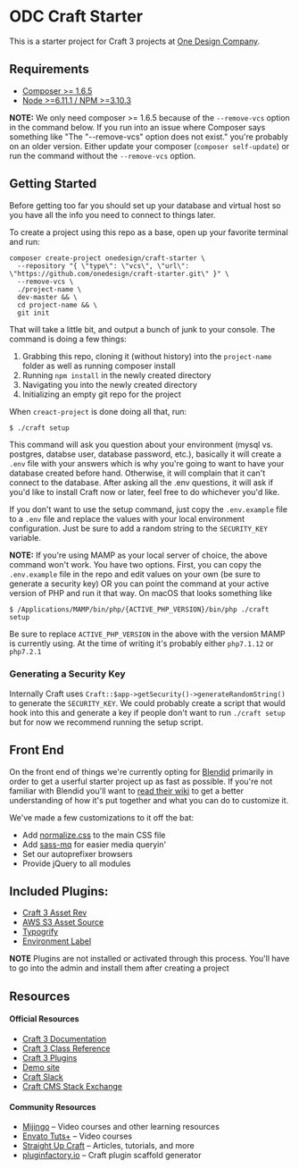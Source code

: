 # ODC Craft Starter

This is a starter project for Craft 3 projects at [One Design Company](https://onedesigncompany.com).

## Requirements
- [Composer >= 1.6.5](https://getcomposer.org)
- [Node >=6.11.1 / NPM >=3.10.3](https://nodejs.org/en/)

**NOTE:** We only need composer >= 1.6.5 because of the `--remove-vcs` option in the command below. If you run into an issue where Composer says something like "The "--remove-vcs" option does not exist." you're probably on an older version. Either update your composer (`composer self-update`) or run the command without the `--remove-vcs` option.

## Getting Started
Before getting too far you should set up your database and virtual host so you have all the info you need to connect to things later.

To create a project using this repo as a base, open up your favorite terminal and run:
```
composer create-project onedesign/craft-starter \
  --repository "{ \"type\": \"vcs\", \"url\": \"https://github.com/onedesign/craft-starter.git\" }" \
  --remove-vcs \
  ./project-name \
  dev-master && \
  cd project-name && \
  git init
```

That will take a little bit, and output a bunch of junk to your console. The command is doing a few things:
1. Grabbing this repo, cloning it (without history) into the `project-name` folder as well as running composer install
2. Running `npm install` in the newly created directory
3. Navigating you into the newly created directory
4. Initializing an empty git repo for the project

When `creact-project` is done doing all that, run:
```
$ ./craft setup
```

This command will ask you question about your environment (mysql vs. postgres, databse user, database password, etc.), basically it will create a `.env` file with your answers which is why you're going to want to have your database created before hand. Otherwise, it will complain that it can't connect to the database. After asking all the .env questions, it will ask if you'd like to install Craft now or later, feel free to do whichever you'd like.

If you don't want to use the setup command, just copy the `.env.example` file to a `.env` file and replace the values with your local environment configuration. Just be sure to add a random string to the `SECURITY_KEY` variable.

**NOTE:**
If you're using MAMP as your local server of choice, the above command won't work. You have two options. First, you can copy the `.env.example` file in the repo and edit values on your own (be sure to generate a security key) OR you can point the command at your active version of PHP and run it that way. On macOS that looks something like
```
$ /Applications/MAMP/bin/php/{ACTIVE_PHP_VERSION}/bin/php ./craft setup
```
Be sure to replace `ACTIVE_PHP_VERSION` in the above with the version MAMP is currently using. At the time of writing it's probably either `php7.1.12` or `php7.2.1`

### Generating a Security Key
Internally Craft uses `Craft::$app->getSecurity()->generateRandomString()` to generate the `SECURITY_KEY`. We could probably create a script that would hook into this and generate a key if people don't want to run `./craft setup` but for now we recommend running the setup script.

## Front End
On the front end of things we're currently opting for [Blendid](https://github.com/vigetlabs/blendid) primarily in order to get a userful starter project up as fast as possible. If you're not familiar with Blendid you'll want to [read their wiki](https://github.com/vigetlabs/blendid/wiki) to get a better understanding of how it's put together and what you can do to customize it.

We've made a few customizations to it off the bat:
- Add [normalize.css](https://necolas.github.io/normalize.css/) to the main CSS file
- Add [sass-mq](https://github.com/sass-mq/sass-mq) for easier media queryin'
- Set our autoprefixer browsers
- Provide jQuery to all modules

## Included Plugins:
- [Craft 3 Asset Rev](https://github.com/clubstudioltd/craft3-asset-rev)
- [AWS S3 Asset Source](https://github.com/craftcms/aws-s3)
- [Typogrify](https://github.com/nystudio107/craft-typogrify)
- [Environment Label](https://github.com/TopShelfCraft/Environment-Label)

**NOTE**
Plugins are not installed or activated through this process. You'll have to go into the admin and install them after creating a project

## Resources

#### Official Resources
- [Craft 3 Documentation](https://docs.craftcms.com/v3/)
- [Craft 3 Class Reference](https://docs.craftcms.com/api/v3/)
- [Craft 3 Plugins](https://plugins.craftcms.com)
- [Demo site](https://demo.craftcms.com/)
- [Craft Slack](https://craftcms.com/community#slack)
- [Craft CMS Stack Exchange](http://craftcms.stackexchange.com/)

#### Community Resources
- [Mijingo](https://mijingo.com/craft) – Video courses and other learning resources
- [Envato Tuts+](https://webdesign.tutsplus.com/categories/craft-cms/courses) – Video courses
- [Straight Up Craft](http://straightupcraft.com/) – Articles, tutorials, and more
- [pluginfactory.io](https://pluginfactory.io/) – Craft plugin scaffold generator
